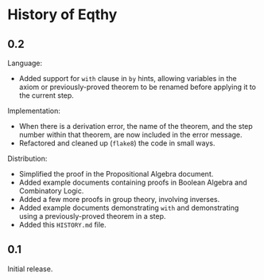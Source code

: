 History of Eqthy
================

0.2
---

Language:

*   Added support for `with` clause in `by` hints, allowing
    variables in the axiom or previously-proved theorem to
    be renamed before applying it to the current step.

Implementation:

*   When there is a derivation error, the name of the theorem,
    and the step number within that theorem, are now included in
    the error message.
*   Refactored and cleaned up (`flake8`) the code in small ways.

Distribution:

*   Simplified the proof in the Propositional Algebra document.
*   Added example documents containing proofs in Boolean Algebra
    and Combinatory Logic.
*   Added a few more proofs in group theory, involving inverses.
*   Added example documents demonstrating `with` and demonstrating
    using a previously-proved theorem in a step.
*   Added this `HISTORY.md` file.

0.1
---

Initial release.
